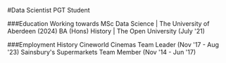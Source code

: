 #Data Scientist PGT Student

###Education
Working towards MSc Data Science | The University of Aberdeen (2024)
BA (Hons) History | The Open University (July '21)

###Employment History
Cineworld Cinemas Team Leader (Nov '17 - Aug '23)
Sainsbury's Supermarkets Team Member (Nov '14 - Jun '17)
